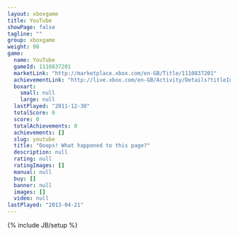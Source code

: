 ```yaml
---
layout: xboxgame
title: YouTube
showPage: false
tagline: ""
group: xboxgame
weight: 98
game: 
  name: YouTube
  gameId: 1110837201
  marketLink: "http://marketplace.xbox.com/en-GB/Title/1110837201"
  achievementLink: "http://live.xbox.com/en-GB/Activity/Details?titleId=1110837201"
  boxart: 
    small: null
    large: null
  lastPlayed: "2011-12-30"
  totalScore: 0
  score: 0
  totalAchievements: 0
  achievements: []
  slug: youtube
  title: "Ooops! What happened to this page?"
  description: null
  rating: null
  ratingImages: []
  manual: null
  buy: []
  banner: null
  images: []
  video: null
lastPlayed: "2013-04-21"
---
```

{% include JB/setup %}